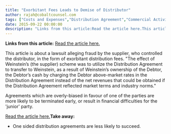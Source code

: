 ```yaml
---
title: "Exorbitant Fees Leads to Demise of Distributor"
author: rajah@cobaltcounsel.com
tags: ["Costs and Expenses","Distribution Agreement","Commercial Activities","Rajah"]
date: 2015-09-22 00:00:00
description: "Links from this article:Read the article here.This article is about a lawsuit alleging fraud by the supplier, who controlled the distributor,..."
---
```


**Links from this article:**
[Read the article here.](http://www.hollywoodreporter.com/thr-esq/weinstein-hit-130-million-fraud-795903)

This article is about a lawsuit alleging fraud by the supplier, who controlled the distributor, in the form of exorbitant distribution fees. "The effect of Weinstein’s (the supplier) scheme was to utilize the Distribution Agreement to transfer to Weinstein, as a result of Weinstein’s ownership of the Debtor, the Debtor’s cash by charging the Debtor above-market rates in the Distribution Agreement instead of the net revenues that could be obtained if the Distribution Agreement reflected market terms and industry norms."

Agreements which are overly-biased in favour of one of the parties are more likely to be terminated early, or result in financial difficulties for the 'junior' party.

[Read the article here.](http://www.hollywoodreporter.com/thr-esq/weinstein-hit-130-million-fraud-795903)**Take away:**
- One sided distribution agreements are less likely to succeed.